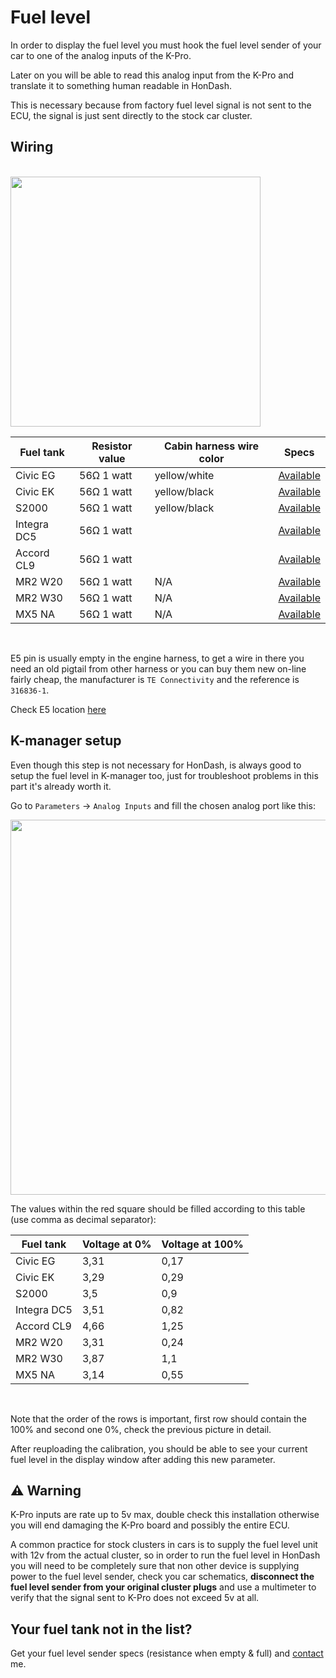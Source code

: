 # Fuel level 

In order to display the fuel level you must hook the fuel level sender of your car to one of the analog inputs of the K-Pro.

Later on you will be able to read this analog input from the K-Pro and translate it to something human readable in HonDash. 

This is necessary because from factory fuel level signal is not sent to the ECU, the signal is just sent directly to the stock car cluster.

## Wiring
<br/>
<img src="https://raw.github.com/pablobuenaposada/HonDash/master/docs/readme/fuel.png" data-canonical-src="https://raw.github.com/pablobuenaposada/HonDash/master/docs/readme/fuel.png" height="400"/>

Fuel tank | Resistor value | Cabin harness wire color | Specs
------- | -------------- | ------------- | -------------
Civic EG | 56Ω 1 watt | yellow/white | [Available](https://raw.github.com/pablobuenaposada/HonDash/master/docs/images/fuel_gauges/civic_eg.jpg)
Civic EK | 56Ω 1 watt | yellow/black | [Available](https://raw.github.com/pablobuenaposada/HonDash/master/docs/images/fuel_gauges/civic_ek.png)
S2000 | 56Ω 1 watt | yellow/black | [Available](https://raw.github.com/pablobuenaposada/HonDash/master/docs/images/fuel_gauges/s2000.png)
Integra DC5 | 56Ω 1 watt | | [Available](https://raw.github.com/pablobuenaposada/HonDash/master/docs/images/fuel_gauges/dc5.png)
Accord CL9 | 56Ω 1 watt | | [Available](https://raw.github.com/pablobuenaposada/HonDash/master/docs/images/fuel_gauges/cl9.jpeg)
MR2 W20 | 56Ω 1 watt | N/A | [Available](https://raw.github.com/pablobuenaposada/HonDash/master/docs/images/fuel_gauges/mr2_w20.png)
MR2 W30 | 56Ω 1 watt | N/A | [Available](https://raw.github.com/pablobuenaposada/HonDash/master/docs/images/fuel_gauges/mr2_w30.png)
MX5 NA | 56Ω 1 watt | N/A | [Available](https://raw.github.com/pablobuenaposada/HonDash/master/docs/images/fuel_gauges/mx5_na.png)

<br/>
 
E5 pin is usually empty in the engine harness, to get a wire in there you need an old pigtail from other harness or you can buy them new on-line fairly cheap, the manufacturer is `TE Connectivity` and the reference is `316836-1`.

Check E5 location [here](https://raw.github.com/pablobuenaposada/HonDash/master/docs/images/prb.jpeg)

## K-manager setup
Even though this step is not necessary for HonDash, is always good to setup the fuel level in K-manager too, just for troubleshoot problems in this part it's already worth it.

Go to `Parameters` -> `Analog Inputs` and fill the chosen analog port like this:

<img src="https://raw.github.com/pablobuenaposada/HonDash/master/docs/readme/kpro_fuel.png" data-canonical-src="https://raw.github.com/pablobuenaposada/HonDash/master/docs/readme/kpro_fuel.png" height="600"/>

The values within the red square should be filled according to this table (use comma as decimal separator):

Fuel tank | Voltage at 0% | Voltage at 100%
--------- | ------------- | -------------
Civic EG | 3,31 | 0,17
Civic EK | 3,29 | 0,29
S2000 | 3,5 | 0,9
Integra DC5 | 3,51 | 0,82
Accord CL9 | 4,66 | 1,25
MR2 W20 | 3,31 | 0,24
MR2 W30 | 3,87 | 1,1
MX5 NA | 3,14 | 0,55

<br/>

Note that the order of the rows is important, first row should contain the 100% and second one 0%, check the previous picture in detail.

After reuploading the calibration, you should be able to see your current fuel level in the display window after adding this new parameter.

## ⚠ Warning
K-Pro inputs are rate up to 5v max, double check this installation otherwise you will end damaging the K-Pro board and possibly the entire ECU.

A common practice for stock clusters in cars is to supply the fuel level unit with 12v from the actual cluster, so in order to run the fuel level in HonDash you will need to be completely sure that non other device is supplying power to the fuel level sender, check you car schematics, **disconnect the fuel level sender from your original cluster plugs** and use a multimeter to verify that the signal sent to K-Pro does not exceed 5v at all.

## Your fuel tank not in the list?
Get your fuel level sender specs (resistance when empty & full) and [contact](/HonDash/CONTACT.html) me.